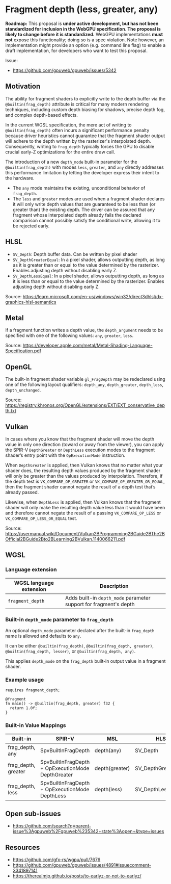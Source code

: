 # Fragment depth (less, greater, any)

**Roadmap:** This proposal is **under active development, but has not been standardized for inclusion in the WebGPU specification. The proposal is likely to change before it is standardized.** WebGPU implementations **must not** expose this functionality; doing so is a spec violation. Note however, an implementation might provide an option (e.g. command line flag) to enable a draft implementation, for developers who want to test this proposal.

Issue:

- https://github.com/gpuweb/gpuweb/issues/5342

## Motivation

The ability for fragment shaders to explicitly write to the depth buffer via the `@builtin(frag_depth)` attribute is critical for many modern rendering techniques, including custom depth biasing for shadows, precise depth fog, and complex depth-based effects.

In the current WGSL specification, the mere act of writing to `@builtin(frag_depth)` often incurs a significant performance penalty because driver heuristics cannot guarantee that the fragment shader output will adhere to the depth written by the rasterizer's interpolated depth. Consequently, writing to `frag_depth` typically forces the GPU to disable crucial early-Z optimizations for the entire draw call.

The introduction of a new `depth_mode` built-in parameter for the `@builtin(frag_depth)` with modes `less`, `greater`, and `any` directly addresses this performance limitation by letting the developer express their intent to the hardware.

*   The `any` mode maintains the existing, unconditional behavior of `frag_depth`.
*   The `less` and `greater` modes are used when a fragment shader declares it will only write depth values that are guaranteed to be less than (or greater than) the existing depth. The driver can be assured that any fragment whose interpolated depth already fails the declared comparison cannot possibly satisfy the conditional write, allowing it to be rejected early.

## HLSL

*   `SV_Depth`: Depth buffer data. Can be written by pixel shader
*   `SV_DepthGreaterEqual`: In a pixel shader, allows outputting depth, as long as it is greater than or equal to the value determined by the rasterizer. Enables adjusting depth without disabling early Z.
*   `SV_DepthLessEqual`: In a pixel shader, allows outputting depth, as long as it is less than or equal to the value determined by the rasterizer. Enables adjusting depth without disabling early Z.

Source: https://learn.microsoft.com/en-us/windows/win32/direct3dhlsl/dx-graphics-hlsl-semantics

## Metal

If a fragment function writes a depth value, the `depth_argument` needs to be specified with one of the following values: `any`, `greater`, `less`.

Source: https://developer.apple.com/metal/Metal-Shading-Language-Specification.pdf

## OpenGL

The built-in fragment shader variable `gl_FragDepth` may be redeclared using one of the following layout qualifiers: `depth_any`, `depth_greater`, `depth_less`,  `depth_unchanged`.

Source: https://registry.khronos.org/OpenGL/extensions/EXT/EXT_conservative_depth.txt

## Vulkan

In cases where you know that the fragment shader will move the depth value in only one direction (toward or away from the viewer), you can apply the SPIR-V `DepthGreater` or `DepthLess` execution modes to the fragment shader’s entry point with the `OpExecutionMode` instruction.

When `DepthGreater` is applied, then Vulkan knows that no matter what your shader does, the resulting depth values produced by the fragment shader will only be greater than the values produced by interpolation. Therefore, if the depth test is `VK_COMPARE_OP_GREATER` or `VK_COMPARE_OP_GREATER_OR_EQUAL`, then the fragment shader cannot negate the result of a depth test that’s already passed.

Likewise, when `DepthLess` is applied, then Vulkan knows that the fragment shader will only make the resulting depth value less than it would have been and therefore cannot negate the result of a passing `VK_COMPARE_OP_LESS` or `VK_COMPARE_OP_LESS_OR_EQUAL` test.

Source: https://usermanual.wiki/Document/Vulkan2BProgramming2BGuide2BThe2BOfficial2BGuide2Bto2BLearning2BVulkan.1140066211.pdf

## WGSL

### Language extension

| WGSL language extension | Description |
| --- | --- |
| `fragment_depth` | Adds built-in `depth_mode` parameter support for fragment's depth |

### Built-in `depth_mode` parameter to `frag_depth`

An optional `depth_mode` parameter declated after the built-in `frag_depth` name is allowed and
defaults to `any`.

It can be either `@builtin(frag_depth)`, `@builtin(frag_depth, greater)`,
`@builtin(frag_depth, lesser)`, or `@builtin(frag_depth, any)`.

This applies `depth_mode` on the `frag_depth` built-in output value in a fragment shader.

### Example usage

```wgsl
requires fragment_depth;

@fragment
fn main() -> @builtin(frag_depth, greater) f32 {
  return 1.0f;
}
```

### Built-in Value Mappings

| Built-in | SPIR-V | MSL | HLSL | GLSL |
|----------|--------|-----|------|------|
| frag_depth, any | SpvBuiltInFragDepth | depth(any) | SV_Depth | depth_any |
| frag_depth, greater | SpvBuiltInFragDepth + OpExecutionMode DepthGreater | depth(greater) | SV_DepthGreaterEqual | depth_greater |
| frag_depth, less | SpvBuiltInFragDepth + OpExecutionMode DepthLess | depth(less) | SV_DepthLessEqual | depth_less |

## Open sub-issues

- https://github.com/search?q=parent-issue%3Agpuweb%2Fgpuweb%235342+state%3Aopen+&type=issues

## Resources

- https://github.com/gfx-rs/wgpu/pull/7676
- https://github.com/gpuweb/gpuweb/issues/4891#issuecomment-3341897141
- https://therealmjp.github.io/posts/to-earlyz-or-not-to-earlyz/
